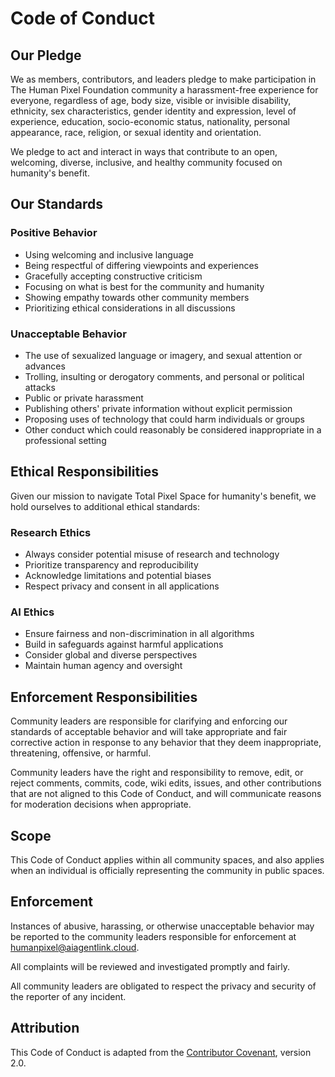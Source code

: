 # Code of Conduct

## Our Pledge

We as members, contributors, and leaders pledge to make participation in The Human Pixel Foundation community a harassment-free experience for everyone, regardless of age, body size, visible or invisible disability, ethnicity, sex characteristics, gender identity and expression, level of experience, education, socio-economic status, nationality, personal appearance, race, religion, or sexual identity and orientation.

We pledge to act and interact in ways that contribute to an open, welcoming, diverse, inclusive, and healthy community focused on humanity's benefit.

## Our Standards

### Positive Behavior
- Using welcoming and inclusive language
- Being respectful of differing viewpoints and experiences
- Gracefully accepting constructive criticism
- Focusing on what is best for the community and humanity
- Showing empathy towards other community members
- Prioritizing ethical considerations in all discussions

### Unacceptable Behavior
- The use of sexualized language or imagery, and sexual attention or advances
- Trolling, insulting or derogatory comments, and personal or political attacks
- Public or private harassment
- Publishing others' private information without explicit permission
- Proposing uses of technology that could harm individuals or groups
- Other conduct which could reasonably be considered inappropriate in a professional setting

## Ethical Responsibilities

Given our mission to navigate Total Pixel Space for humanity's benefit, we hold ourselves to additional ethical standards:

### Research Ethics
- Always consider potential misuse of research and technology
- Prioritize transparency and reproducibility
- Acknowledge limitations and potential biases
- Respect privacy and consent in all applications

### AI Ethics
- Ensure fairness and non-discrimination in all algorithms
- Build in safeguards against harmful applications
- Consider global and diverse perspectives
- Maintain human agency and oversight

## Enforcement Responsibilities

Community leaders are responsible for clarifying and enforcing our standards of acceptable behavior and will take appropriate and fair corrective action in response to any behavior that they deem inappropriate, threatening, offensive, or harmful.

Community leaders have the right and responsibility to remove, edit, or reject comments, commits, code, wiki edits, issues, and other contributions that are not aligned to this Code of Conduct, and will communicate reasons for moderation decisions when appropriate.

## Scope

This Code of Conduct applies within all community spaces, and also applies when an individual is officially representing the community in public spaces.

## Enforcement

Instances of abusive, harassing, or otherwise unacceptable behavior may be reported to the community leaders responsible for enforcement at humanpixel@aiagentlink.cloud.

All complaints will be reviewed and investigated promptly and fairly.

All community leaders are obligated to respect the privacy and security of the reporter of any incident.

## Attribution

This Code of Conduct is adapted from the [Contributor Covenant](https://www.contributor-covenant.org/), version 2.0.
